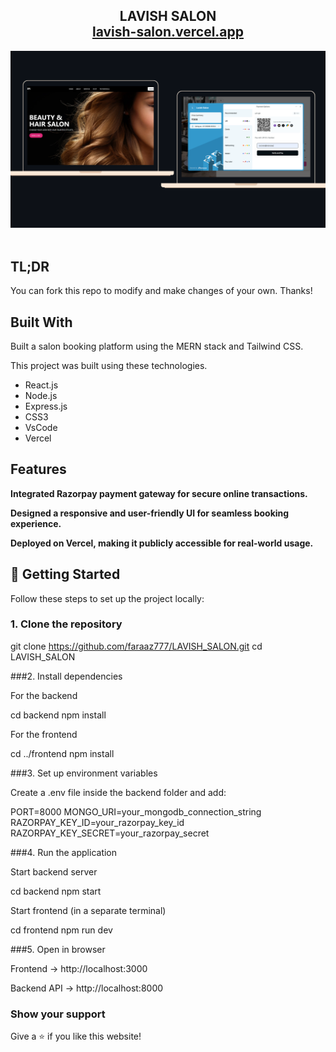 <h2 align="center">
  LAVISH SALON <br/>
  <a href="https://lavish-salon.vercel.app" target="_blank">lavish-salon.vercel.app</a>
</h2>
<div align="center">
  <img alt="Demo" src="./frontend/src/rdme.png" />
</div>

<br/>

## TL;DR

You can fork this repo to modify and make changes of your own. Thanks!

## Built With

Built a salon booking platform using the MERN stack and Tailwind CSS.

This project was built using these technologies.

- React.js
- Node.js
- Express.js
- CSS3
- VsCode
- Vercel

## Features

**Integrated Razorpay payment gateway for secure online transactions.**

**Designed a responsive and user-friendly UI for seamless booking experience.**

**Deployed on Vercel, making it publicly accessible for real-world usage.**

## 🚀 Getting Started

Follow these steps to set up the project locally:

### 1. Clone the repository
git clone https://github.com/faraaz777/LAVISH_SALON.git
cd LAVISH_SALON

###2. Install dependencies

For the backend

cd backend
npm install


For the frontend

cd ../frontend
npm install

###3. Set up environment variables

Create a .env file inside the backend folder and add:

PORT=8000
MONGO_URI=your_mongodb_connection_string
RAZORPAY_KEY_ID=your_razorpay_key_id
RAZORPAY_KEY_SECRET=your_razorpay_secret

###4. Run the application

Start backend server

cd backend
npm start


Start frontend (in a separate terminal)

cd frontend
npm run dev

###5. Open in browser

Frontend → http://localhost:3000

Backend API → http://localhost:8000

### Show your support

Give a ⭐ if you like this website!

